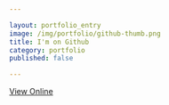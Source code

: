 ```yaml
---

layout: portfolio_entry  
image: /img/portfolio/github-thumb.png 
title: I'm on Github  
category: portfolio  
published: false

---
```


<a class="button" href="https://github.com/joshfry" target="_blank">View Online</a>
